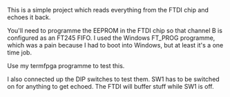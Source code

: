 This is a simple project which reads everything from the FTDI chip and echoes it back.

You'll need to programme the EEPROM in the FTDI chip so that channel B is configured
as an FT245 FIFO. I used the Windows FT_PROG programme, which was a pain because I had
to boot into Windows, but at least it's a one time job.

Use my termfpga programme to test this.

I also connected up the DIP switches to test them. SW1 has to be switched on for 
anything to get echoed. The FTDI will buffer stuff while SW1 is off.


